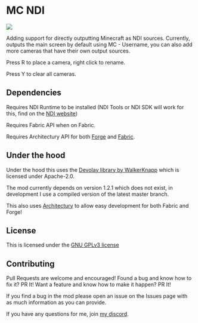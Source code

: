 # MC NDI 

[![](http://cf.way2muchnoise.eu/title/457015.svg)](https://www.curseforge.com/minecraft/mc-mods/mc-ndi)

Adding support for directly outputting Minecraft as NDI sources. 
Currently, outputs the main screen by default using MC - Username, you can also add more cameras that have their own output sources. 

Press R to place a camera, right click to rename. 

Press Y to clear all cameras.

## Dependencies

Requires NDI Runtime to be installed (NDI Tools or NDI SDK will work for this, find on the [NDI website](https://ndi.tv))

Requires Fabric API when on Fabric.

Requires Architectury API for both [Forge](https://www.curseforge.com/minecraft/mc-mods/architectury-forge) and [Fabric](https://www.curseforge.com/minecraft/mc-mods/architectury-fabric). 

## Under the hood

Under the hood this uses the [Devolay library by WalkerKnapp](https://github.com/WalkerKnapp/devolay) which is licensed under Apache-2.0. 

The mod currently depends on version 1.2.1 which does not exist, in development I use a compiled version of the latest master branch.

This also uses [Architectury](https://github.com/architectury) to allow easy development for both Fabric and Forge!

## License

This is licensed under the [GNU GPLv3 license](https://github.com/Rushmead/Fabric-NDI/blob/master/LICENSE)

## Contributing

Pull Requests are welcome and encouraged! Found a bug and know how to fix it? PR It! Want a feature and know how to make it happen? PR It!

If you find a bug in the mod please open an issue on the Issues page with as much information as you can provide.

If you have any questions for me, join [my discord](https://rushmead.live/discord).
